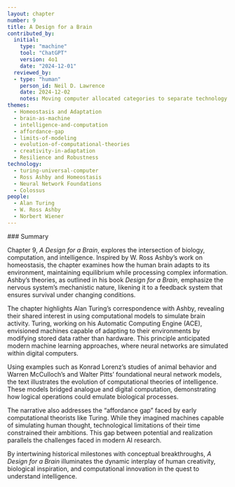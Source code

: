 ```yaml
---
layout: chapter
number: 9
title: A Design for a Brain
contributed_by:
  initial:
    type: "machine"
    tool: "ChatGPT"
    version: 4o1
    date: "2024-12-01"
  reviewed_by:
  - type: "human"
    person_id: Neil D. Lawrence
    date: 2024-12-02
    notes: Moving computer allocated categories to separate technology and media and to merge reflections.
themes:
  - Homeostasis and Adaptation
  - brain-as-machine
  - intelligence-and-computation
  - affordance-gap
  - limits-of-modeling
  - evolution-of-computational-theories
  - creativity-in-adaptation
  - Resilience and Robustness
technology:
  - turing-universal-computer
  - Ross Ashby and Homeostasis
  - Neural Network Foundations
  - Colossus
people:
  - Alan Turing
  - W. Ross Ashby
  - Norbert Wiener
---
```


<div class="machine-commentary" markdown="1">
### Summary

Chapter 9, *A Design for a Brain*, explores the intersection of biology, computation, and intelligence. Inspired by W. Ross Ashby’s work on homeostasis, the chapter examines how the human brain adapts to its environment, maintaining equilibrium while processing complex information. Ashby’s theories, as outlined in his book *Design for a Brain*, emphasize the nervous system’s mechanistic nature, likening it to a feedback system that ensures survival under changing conditions.

The chapter highlights Alan Turing’s correspondence with Ashby, revealing their shared interest in using computational models to simulate brain activity. Turing, working on his Automatic Computing Engine (ACE), envisioned machines capable of adapting to their environments by modifying stored data rather than hardware. This principle anticipated modern machine learning approaches, where neural networks are simulated within digital computers.

Using examples such as Konrad Lorenz’s studies of animal behavior and Warren McCulloch’s and Walter Pitts’ foundational neural network models, the text illustrates the evolution of computational theories of intelligence. These models bridged analogue and digital computation, demonstrating how logical operations could emulate biological processes.

The narrative also addresses the “affordance gap” faced by early computational theorists like Turing. While they imagined machines capable of simulating human thought, technological limitations of their time constrained their ambitions. This gap between potential and realization parallels the challenges faced in modern AI research.

By intertwining historical milestones with conceptual breakthroughs, *A Design for a Brain* illuminates the dynamic interplay of human creativity, biological inspiration, and computational innovation in the quest to understand intelligence.
</div>
